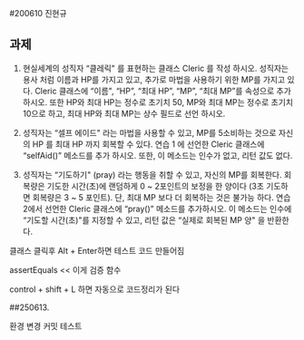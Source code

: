#200610 진현규

## 과제

1. 현실세계의 성직자 “클레릭" 를 표현하는 클래스 Cleric 를 작성 하시오.
   성직자는 용사 처럼 이름과 HP를 가지고 있고, 추가로 마법을 사용하기 위한 MP를 가지고 있다.
   Cleric 클래스에 “이름", “HP”, “최대 HP”, “MP”, “최대 MP”를 속성으로 추가 하시오.
   또한 HP와 최대 HP는 정수로 초기치 50, MP와 최대 MP는 정수로 초기치 10으로 하고,
   최대 HP와 최대 MP는 상수 필드로 선언 하시오.


2. 성직자는 “셀프 에이드" 라는 마법을 사용할 수 있고, MP를 5소비하는 것으로 자신의 HP 를 최대 HP 까지 회복할 수 있다.
   연습 1 에 선언한 Cleric 클래스에 “selfAid()” 메소드를 추가 하시오.
   또한, 이 메소드는 인수가 없고, 리턴 값도 없다.


3. 성직자는 “기도하기" (pray) 라는 행동을 취할 수 있고, 자신의 MP를 회복한다.
   회복량은 기도한 시간(초)에 랜덤하게 0 ~ 2포인트의 보정을 한 양이다 (3초 기도하면 회복량은 3 ~ 5 포인트). 단, 최대 MP 보다 더 회복하는 것은 불가능 하다.
   연습 2에서 선언한 Cleric 클래스에 “pray()” 메소드를 추가하시오.
   이 메소드는 인수에 “기도할 시간(초)"를 지정할 수 있고, 리턴 값은 “실제로 회복된 MP 양" 을 반환한다.


클래스 클릭후 Alt + Enter하면 테스트 코드 만들어짐

assertEquals << 이게 검증 함수

control + shift + L 하면 자동으로 코드정리가 된다

##250613. 

환경 변경 커밋 테스트  